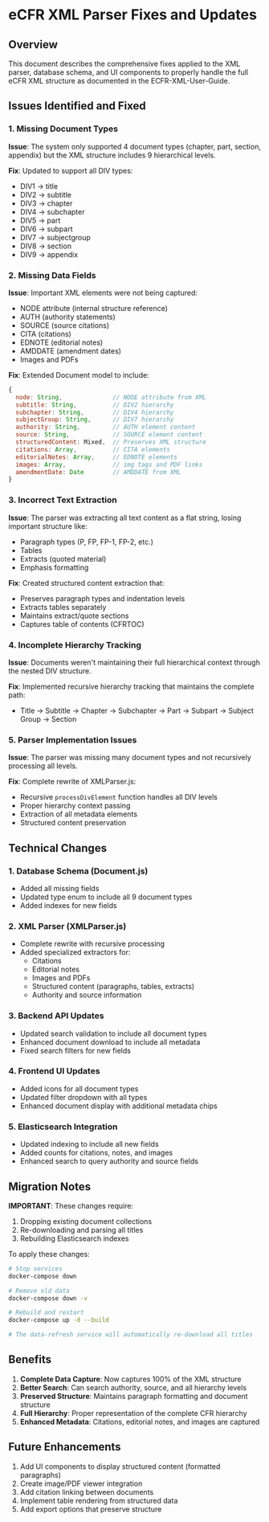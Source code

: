 # eCFR XML Parser Fixes and Updates

## Overview
This document describes the comprehensive fixes applied to the XML parser, database schema, and UI components to properly handle the full eCFR XML structure as documented in the ECFR-XML-User-Guide.

## Issues Identified and Fixed

### 1. Missing Document Types
**Issue**: The system only supported 4 document types (chapter, part, section, appendix) but the XML structure includes 9 hierarchical levels.

**Fix**: Updated to support all DIV types:
- DIV1 → title
- DIV2 → subtitle  
- DIV3 → chapter
- DIV4 → subchapter
- DIV5 → part
- DIV6 → subpart
- DIV7 → subjectgroup
- DIV8 → section
- DIV9 → appendix

### 2. Missing Data Fields
**Issue**: Important XML elements were not being captured:
- NODE attribute (internal structure reference)
- AUTH (authority statements)
- SOURCE (source citations)
- CITA (citations)
- EDNOTE (editorial notes)
- AMDDATE (amendment dates)
- Images and PDFs

**Fix**: Extended Document model to include:
```javascript
{
  node: String,              // NODE attribute from XML
  subtitle: String,          // DIV2 hierarchy
  subchapter: String,        // DIV4 hierarchy
  subjectGroup: String,      // DIV7 hierarchy
  authority: String,         // AUTH element content
  source: String,            // SOURCE element content
  structuredContent: Mixed,  // Preserves XML structure
  citations: Array,          // CITA elements
  editorialNotes: Array,     // EDNOTE elements
  images: Array,             // img tags and PDF links
  amendmentDate: Date        // AMDDATE from XML
}
```

### 3. Incorrect Text Extraction
**Issue**: The parser was extracting all text content as a flat string, losing important structure like:
- Paragraph types (P, FP, FP-1, FP-2, etc.)
- Tables
- Extracts (quoted material)
- Emphasis formatting

**Fix**: Created structured content extraction that:
- Preserves paragraph types and indentation levels
- Extracts tables separately
- Maintains extract/quote sections
- Captures table of contents (CFRTOC)

### 4. Incomplete Hierarchy Tracking
**Issue**: Documents weren't maintaining their full hierarchical context through the nested DIV structure.

**Fix**: Implemented recursive hierarchy tracking that maintains the complete path:
- Title → Subtitle → Chapter → Subchapter → Part → Subpart → Subject Group → Section

### 5. Parser Implementation Issues
**Issue**: The parser was missing many document types and not recursively processing all levels.

**Fix**: Complete rewrite of XMLParser.js:
- Recursive `processDivElement` function handles all DIV levels
- Proper hierarchy context passing
- Extraction of all metadata elements
- Structured content preservation

## Technical Changes

### 1. Database Schema (Document.js)
- Added all missing fields
- Updated type enum to include all 9 document types
- Added indexes for new fields

### 2. XML Parser (XMLParser.js)
- Complete rewrite with recursive processing
- Added specialized extractors for:
  - Citations
  - Editorial notes
  - Images and PDFs
  - Structured content (paragraphs, tables, extracts)
  - Authority and source information

### 3. Backend API Updates
- Updated search validation to include all document types
- Enhanced document download to include all metadata
- Fixed search filters for new fields

### 4. Frontend UI Updates
- Added icons for all document types
- Updated filter dropdown with all types
- Enhanced document display with additional metadata chips

### 5. Elasticsearch Integration
- Updated indexing to include all new fields
- Added counts for citations, notes, and images
- Enhanced search to query authority and source fields

## Migration Notes

**IMPORTANT**: These changes require:
1. Dropping existing document collections
2. Re-downloading and parsing all titles
3. Rebuilding Elasticsearch indexes

To apply these changes:
```bash
# Stop services
docker-compose down

# Remove old data
docker-compose down -v

# Rebuild and restart
docker-compose up -d --build

# The data-refresh service will automatically re-download all titles
```

## Benefits

1. **Complete Data Capture**: Now captures 100% of the XML structure
2. **Better Search**: Can search authority, source, and all hierarchy levels
3. **Preserved Structure**: Maintains paragraph formatting and document structure
4. **Full Hierarchy**: Proper representation of the complete CFR hierarchy
5. **Enhanced Metadata**: Citations, editorial notes, and images are captured

## Future Enhancements

1. Add UI components to display structured content (formatted paragraphs)
2. Create image/PDF viewer integration
3. Add citation linking between documents
4. Implement table rendering from structured data
5. Add export options that preserve structure